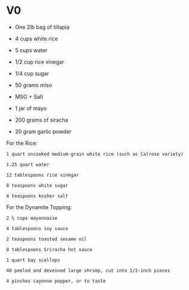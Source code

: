 # V0

- One 2lb bag of tillapia

- 4 cups white rice 
- 5 cups water 
- 1/2 cup rice vinegar 
- 1/4 cup sugar

- 50 grams miso 
- MSG + Salt
- 1 jar of mayo
- 200 grams of siracha 
- 20 gram garlic powder 



For the Rice:

    1 quart uncooked medium-grain white rice (such as Calrose variety)

    1.25 quart water

    12 tablespoons rice vinegar

    8 teaspoons white sugar

    4 teaspoons kosher salt

For the Dynamite Topping:

    2 ⅔ cups mayonnaise

    4 tablespoons soy sauce

    2 teaspoons toasted sesame oil

    8 tablespoons Sriracha hot sauce

    1 quart bay scallops

    48 peeled and deveined large shrimp, cut into 1/2-inch pieces

    4 pinches cayenne pepper, or to taste
